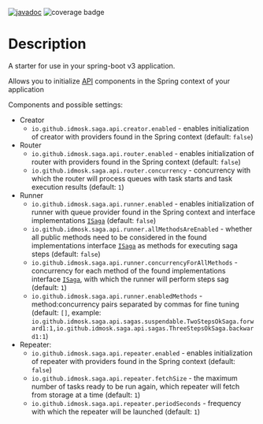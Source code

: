 [![javadoc](https://javadoc.io/badge2/io.github.idmosk.saga.spring-boot-3/api-spring-boot-starter/javadoc.svg)](https://javadoc.io/doc/io.github.idmosk.saga.spring-boot-3/api-spring-boot-starter) ![coverage badge](https://img.shields.io/endpoint?url=https://gist.githubusercontent.com/idmosk/4db605570a25e36c5611e58a07edbb80/raw/saga-project-coverage-api-spring-boot-starter-v3-badge.json)

# Description

A starter for use in your spring-boot v3 application.

Allows you to initialize [API](../api) components in the Spring context of your application

Components and possible settings:
- Creator
  - `io.github.idmosk.saga.api.creator.enabled` - enables initialization of creator with providers found in the Spring context
    (default: `false`)
- Router
  - `io.github.idmosk.saga.api.router.enabled` - enables initialization of router with providers found in the Spring context
    (default: `false`)
  - `io.github.idmosk.saga.api.router.concurrency` - concurrency with which the router will process queues with task starts
    and task execution results (default: `1`)
- Runner
  - `io.github.idmosk.saga.api.runner.enabled` - enables initialization of runner with queue provider found in the Spring context
    and interface implementations [`ISaga`](../api/src/main/kotlin/io/github/idmosk/saga/api/ISaga.kt) (default: `false`)
  - `io.github.idmosk.saga.api.runner.allMethodsAreEnabled` - whether all public methods need to be considered in the found implementations
    interface [`ISaga`](../api/src/main/kotlin/io/github/idmosk/saga/api/ISaga.kt) as methods for executing saga steps
    (default: `false`)
  - `io.github.idmosk.saga.api.runner.concurrencyForAllMethods` - concurrency for each method of the found implementations
    interface [`ISaga`](../api/src/main/kotlin/io/github/idmosk/saga/api/ISaga.kt), with which the runner will perform steps
    sag (default: `1`)
  - `io.github.idmosk.saga.api.runner.enabledMethods` - method:concurrency pairs separated by commas for fine tuning (default:
    `[]`, example:
    `io.github.idmosk.saga.api.sagas.suspendable.TwoStepsOkSaga.forward1:1,io.github.idmosk.saga.api.sagas.ThreeStepsOkSaga.backward1:1`)
- Repeater:
  - `io.github.idmosk.saga.api.repeater.enabled` - enables initialization of repeater with providers found in the Spring context
    (default: `false`)
  - `io.github.idmosk.saga.api.repeater.fetchSize` - the maximum number of tasks ready to be run again, which
    repeater will fetch from storage at a time (default: `1`)
  - `io.github.idmosk.saga.api.repeater.periodSeconds` - frequency with which the repeater will be launched (default: `1`)

